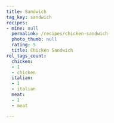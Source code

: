 ```yaml
---
title: Sandwich
tag_key: sandwich
recipes:
- mine: null
  permalink: /recipes/chicken-sandwich
  photo_thumb: null
  rating: 5
  title: Chicken Sandwich
rel_tags_count:
  chicken:
  - 1
  - chicken
  italian:
  - 1
  - italian
  meat:
  - 1
  - meat

---
```

